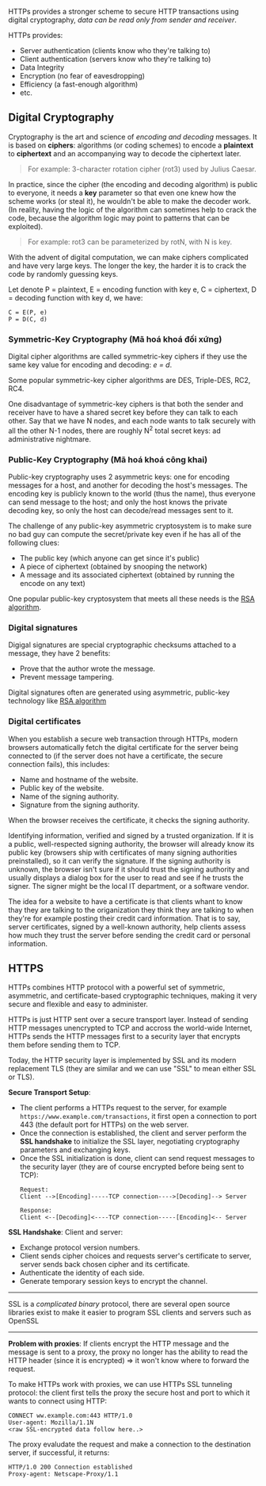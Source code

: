 HTTPs provides a stronger scheme to secure HTTP transactions using digital cryptography, *data can be read only from sender and receiver*.

HTTPs provides:
- Server authentication (clients know who they're talking to)
- Client authentication (servers know who they're talking to)
- Data Integrity
- Encryption (no fear of eavesdropping)
- Efficiency (a fast-enough algorithm)
- etc.

## Digital Cryptography

Cryptography is the art and science of *encoding and decoding* messages. It is based on **ciphers**: algorithms (or coding schemes) to encode a **plaintext** to **ciphertext** and an accompanying way to decode the ciphertext later.

> For example: 3-character rotation cipher (rot3) used by Julius Caesar.

In practice, since the cipher (the encoding and decoding algorithm) is public to everyone, it needs a **key** parameter so that even one knew how the scheme works (or steal it), he wouldn't be able to make the decoder work. (In reality, having the logic of the algorithm can sometimes help to crack the code, because the algorithm logic may point to patterns that can be exploited).

> For example: rot3 can be parameterized by rotN, with N is key.

With the advent of digital computation, we can make ciphers complicated and have very large keys. The longer the key, the harder it is to crack the code by randomly guessing keys.

Let denote P = plaintext, E = encoding function with key e, C = ciphertext, D = decoding function with key d, we have:

```
C = E(P, e)
P = D(C, d)
```

### Symmetric-Key Cryptography (Mã hoá khoá đối xứng)

Digital cipher algorithms are called symmetric-key ciphers if they use the same key value for encoding and decoding: *e = d*.

Some popular symmetric-key cipher algorithms are DES, Triple-DES, RC2, RC4.

One disadvantage of symmetric-key ciphers is that both the sender and receiver have to have a shared secret key before they can talk to each other. Say that we have N nodes, and each node wants to talk securely with all the other N-1 nodes, there are roughly N<sup>2</sup> total secret keys: ad administrative nightmare.

### Public-Key Cryptography (Mã hoá khoá công khai)

Public-key cryptography uses 2 asymmetric keys: one for encoding messages for a host, and another for decoding the host's messages. The encoding key is publicly known to the world (thus the name), thus everyone can send message to the host; and only the host knows the private decoding key, so only the host can decode/read messages sent to it.

The challenge of any public-key asymmetric cryptosystem is to make sure no bad guy can compute the secret/private key even if he has all of the following clues:
- The public key (which anyone can get since it's public)
- A piece of ciphertext (obtained by snooping the network)
- A message and its associated ciphertext (obtained by running the encode on any text)

One popular public-key cryptosystem that meets all these needs is the [RSA algorithm](algorithms-and-data-structures/rsa.md).

### Digital signatures

Digigal signatures are special cryptographic checksums attached to a message, they have 2 benefits:
- Prove that the author wrote the message.
- Prevent message tampering.

Digital signatures often are generated using asymmetric, public-key technology like [RSA algorithm](algorithms-and-data-structures/rsa.md)

### Digital certificates

When you establish a secure web transaction through HTTPs, modern browsers automatically fetch the digital certificate for the server being connected to (if the server does not have a certificate, the secure connection fails), this includes:
- Name and hostname of the website.
- Public key of the website.
- Name of the signing authority.
- Signature from the signing authority.

When the browser receives the certificate, it checks the signing authority.

Identifying information, verified and signed by a trusted organization. If it is a public, well-respected signing authority, the browser will already know its public key (browsers ship with certificates of many signing authorities preinstalled), so it can verify the signature. If the signing authority is unknown, the browser isn't sure if it should trust the signing authority and usually displays a dialog box for the user to read and see if he trusts the signer. The signer might be the local IT department, or a software vendor.

The idea for a website to have a certificate is that clients whant to know thay they are talking to the origanization they think they are talking to when they're for example posting their credit card information. That is to say, server certificates, signed by a well-known authority, help clients assess how much they trust the server before sending the credit card or personal information.

## HTTPS

HTTPs combines HTTP protocol with a powerful set of symmetric, asymmetric, and certificate-based cryptographic techniques, making it very secure and flexible and easy to administer.

HTTPs is just HTTP sent over a secure transport layer. Instead of sending HTTP messages unencrypted to TCP and accross the world-wide Internet, HTTPs sends the HTTP messages first to a security layer that encrypts them before sending them to TCP.

Today, the HTTP security layer is implemented by SSL and its modern replacement TLS (they are similar and we can use "SSL" to mean either SSL or TLS).

**Secure Transport Setup**:
- The client performs a HTTPs request to the server, for example `https://www.example.com/transactions`, it first open a connection to port 443 (the default port for HTTPs) on the web server.
- Once the connection is established, the client and server perform the **SSL handshake** to initialize the SSL layer, negotiating cryptography parameters and exchanging keys.
- Once the SSL initialization is done, client can send request messages to the security layer (they are of course encrypted before being sent to TCP):
  ```
  Request:
  Client -->[Encoding]-----TCP connection---->[Decoding]--> Server
  
  Response:
  Client <--[Decoding]<----TCP connection-----[Encoding]<-- Server
  ```

**SSL Handshake**: Client and server:
- Exchange protocol version numbers.
- Client sends cipher choices and requests server's certificate to server, server sends back chosen cipher and its certificate.
- Authenticate the identity of each side.
- Generate temporary session keys to encrypt the channel.

---

SSL is a *complicated binary* protocol, there are several open source libraries exist to make it easier to program SSL clients and servers such as OpenSSL

---

**Problem with proxies**: If clients encrypt the HTTP message and the message is sent to a proxy, the proxy no longer has the ability to read the HTTP header (since it is encrypted) => it won't know where to forward the request.

To make HTTPs work with proxies, we can use HTTPs SSL tunneling protocol: the client first tells the proxy the secure host and port to which it wants to connect using HTTP:

```
CONNECT ww.example.com:443 HTTP/1.0
User-agent: Mozilla/1.1N
<raw SSL-encrypted data follow here..>
```

The proxy evaludate the request and make a connection to the destination server, if successful, it returns:

```
HTTP/1.0 200 Connection established
Proxy-agent: Netscape-Proxy/1.1
```
